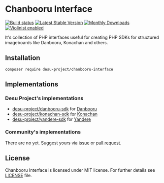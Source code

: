 # Chanbooru Interface

[![Build status](https://api.travis-ci.org/desu-project/chanbooru-interface.svg)](https://travis-ci.org/desu-project/chanbooru-interface)
[![Latest Stable Version](https://poser.pugx.org/desu-project/chanbooru-interface/version)](https://packagist.org/packages/desu-project/chanbooru-interface)
[![Monthly Downloads](https://poser.pugx.org/desu-project/chanbooru-interface/d/monthly)](https://packagist.org/packages/desu-project/chanbooru-interface)
[![Violinist enabled](https://img.shields.io/badge/violinist-enabled-brightgreen.svg?maxAge=604800)](https://violinist.io)

It's collection of PHP interfaces useful for creating PHP SDKs for structured imageboards like Danbooru, Konachan and others.

## Installation

````
composer require desu-project/chanbooru-interface
````

## Implementations

### Desu Project's implementations

* [desu-project/danbooru-sdk](https://github.com/desu-project/danbooru-sdk) for [Danbooru](https://danbooru.donmai.us)
* [desu-project/konachan-sdk](https://github.com/desu-project/konachan-sdk) for [Konachan](https://konachan.com)
* [desu-project/yandere-sdk](https://github.com/desu-project/yandere-sdk) for [Yandere](https://yande.re)

### Community's implementations

There are no yet. Suggest yours via [issue](https://github.com/desu-project/chanbooru-interface/issues) or [pull request](https://github.com/desu-project/chanbooru-interface/pulls).

## License

Chanbooru Interface is licensed under MIT license. For further details see [LICENSE](LICENSE) file.
